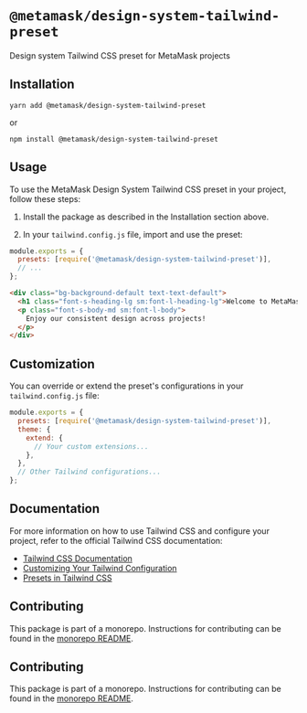 # `@metamask/design-system-tailwind-preset`

Design system Tailwind CSS preset for MetaMask projects

## Installation

`yarn add @metamask/design-system-tailwind-preset`

or

`npm install @metamask/design-system-tailwind-preset`

## Usage

To use the MetaMask Design System Tailwind CSS preset in your project, follow these steps:

1. Install the package as described in the Installation section above.

2. In your `tailwind.config.js` file, import and use the preset:

```javascript
module.exports = {
  presets: [require('@metamask/design-system-tailwind-preset')],
  // ...
};
```

```html
<div class="bg-background-default text-text-default">
  <h1 class="font-s-heading-lg sm:font-l-heading-lg">Welcome to MetaMask</h1>
  <p class="font-s-body-md sm:font-l-body">
    Enjoy our consistent design across projects!
  </p>
</div>
```

## Customization

You can override or extend the preset's configurations in your `tailwind.config.js` file:

```javascript
module.exports = {
  presets: [require('@metamask/design-system-tailwind-preset')],
  theme: {
    extend: {
      // Your custom extensions...
    },
  },
  // Other Tailwind configurations...
};
```

## Documentation

For more information on how to use Tailwind CSS and configure your project, refer to the official Tailwind CSS documentation:

- [Tailwind CSS Documentation](https://tailwindcss.com/docs)
- [Customizing Your Tailwind Configuration](https://tailwindcss.com/docs/configuration)
- [Presets in Tailwind CSS](https://tailwindcss.com/docs/presets)

## Contributing

This package is part of a monorepo. Instructions for contributing can be found in the [monorepo README](https://github.com/MetaMask/metamask-design-system#readme).

## Contributing

This package is part of a monorepo. Instructions for contributing can be found in the [monorepo README](https://github.com/MetaMask/metamask-design-system#readme).
